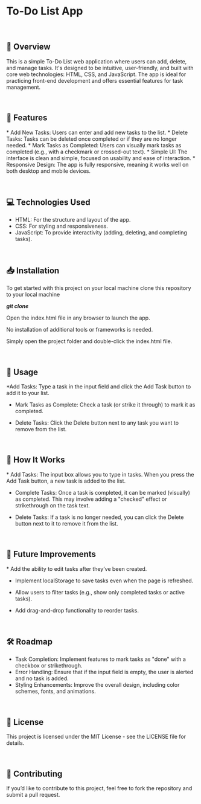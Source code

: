 <h1> To-Do List App </h1>
<br>

<h2>📖 Overview </h2>
<p>This is a simple To-Do List web application where users can add, delete, and manage tasks. It's designed to be intuitive, user-friendly, and built with core web technologies: HTML, CSS, and JavaScript. The app is ideal for practicing front-end development and offers essential features for task management.</p>
<br>


<h2> 🚀 Features </h2>
<p>
* Add New Tasks: Users can enter and add new tasks to the list.
* Delete Tasks: Tasks can be deleted once completed or if they are no longer needed.
* Mark Tasks as Completed: Users can visually mark tasks as completed (e.g., with a checkmark or crossed-out text).
* Simple UI: The interface is clean and simple, focused on usability and ease of interaction.
* Responsive Design: The app is fully responsive, meaning it works well on both desktop and mobile devices.</p>


<br>
<h2> 💻 Technologies Used </h2>

* HTML: For the structure and layout of the app.
*  CSS: For styling and responsiveness.
* JavaScript: To provide interactivity (adding, deleting, and completing tasks).


<br>
<h2> 📥 Installation </h2>
<p>To get started with this project on your local machine clone this repository to your local machine</p>

<b><em> git clone <repository-url> </b></em>

<p>Open the index.html file in any browser to launch the app. 

No installation of additional tools or frameworks is needed.

Simply open the project folder and double-click the index.html file. </p>



<br>
<h2> 📱 Usage </h2>
<p>

*Add Tasks: Type a task in the input field and click the Add Task button to add it to your list.

* Mark Tasks as Complete: Check a task (or strike it through) to mark it as completed.

* Delete Tasks: Click the Delete button next to any task you want to remove from the list.</p>


<br>

<h2> 🔧 How It Works </h2>
<p>
* Add Tasks: The input box allows you to type in tasks. When you press the Add Task button, a new task is added to the list.

* Complete Tasks: Once a task is completed, it can be marked (visually) as completed. This may involve adding a "checked" effect or strikethrough on the task text.

* Delete Tasks: If a task is no longer needed, you can click the Delete button next to it to remove it from the list.</p>


<br>
<h2> 🌱 Future Improvements </h2>
<p>
* Add the ability to edit tasks after they’ve been created.

* Implement localStorage to save tasks even when the page is refreshed.

* Allow users to filter tasks (e.g., show only completed tasks or active tasks).

* Add drag-and-drop functionality to reorder tasks. </p>


<br>
<h2> 🛠️ Roadmap </h2>
<p>

* Task Completion: Implement features to mark tasks as "done" with a checkbox or strikethrough.
* Error Handling: Ensure that if the input field is empty, the user is alerted and no task is added.
* Styling Enhancements: Improve the overall design, including color schemes, fonts, and animations. </p>


<br>
<h2> 📝 License </h2>
<p> This project is licensed under the MIT License - see the LICENSE file for details. </p>


<br>
<h2> 🤝 Contributing </h2>
<p> If you’d like to contribute to this project, feel free to fork the repository and submit a pull request.</p>
<br>
